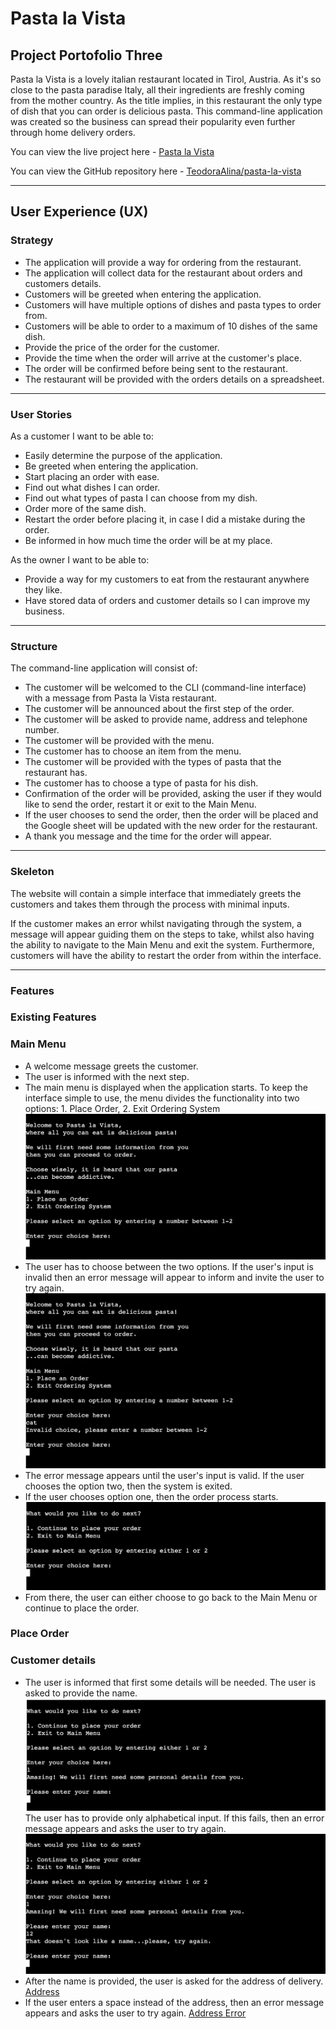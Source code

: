 # Pasta la Vista
## Project Portofolio Three
Pasta la Vista is a lovely italian restaurant located in Tirol, Austria. As it's so close to the pasta paradise Italy, all their ingredients are freshly coming from the mother country. As the title implies, in this restaurant the only type of dish that you can order is delicious pasta. This command-line application was created so the business can spread their popularity even further through home delivery orders.

You can view the live project here - [Pasta la Vista](https://pasta-la-vista.herokuapp.com/)

You can view the GitHub repository here - [TeodoraAlina/pasta-la-vista](https://github.com/TeodoraAlina/pasta-la-vista)
***

## User Experience (UX)

### Strategy
* The application will provide a way for ordering from the restaurant.
* The application will collect data for the restaurant about orders and customers details.
* Customers will be greeted when entering the application.
* Customers will have multiple options of dishes and pasta types to order from.
* Customers will be able to order to a maximum of 10 dishes of the same dish.
* Provide the price of the order for the customer.
* Provide the time when the order will arrive at the customer's place.
* The order will be confirmed before being sent to the restaurant.
* The restaurant will be provided with the orders details on a spreadsheet.
***

### User Stories
As a customer I want to be able to:
* Easily determine the purpose of the application.
* Be greeted when entering the application.
* Start placing an order with ease.
* Find out what dishes I can order.
* Find out what types of pasta I can choose from my dish.
* Order more of the same dish.
* Restart the order before placing it, in case I did a mistake during the order.
* Be informed in how much time the order will be at my place.

As the owner I want to be able to:
* Provide a way for my customers to eat from the restaurant anywhere they like.
* Have stored data of orders and customer details so I can improve my business.
***

### Structure
The command-line application will consist of:
* The customer will be welcomed to the CLI (command-line interface) with a message from Pasta la Vista restaurant.
* The customer will be announced about the first step of the order.
* The customer will be asked to provide name, address and telephone number.
* The customer will be provided with the menu.
* The customer has to choose an item from the menu.
* The customer will be provided with the types of pasta that the restaurant has.
* The customer has to choose a type of pasta for his dish.
* Confirmation of the order will be provided, asking the user if they would like to send the order, restart it or exit to the Main Menu.
* If the user chooses to send the order, then the order will be placed and the Google sheet will be updated with the new order for the restaurant.
* A thank you message and the time for the order will appear.
***

### Skeleton
The website will contain a simple interface that immediately greets the customers and takes them through the process with minimal inputs.

If the customer makes an error whilst navigating through the system, a message will appear guiding them on the steps to take, whilst also having the ability to navigate to the Main Menu and exit the system. Furthermore, customers will have the ability to restart the order from within the interface.
***

### Features
### Existing Features 
### Main Menu
* A welcome message greets the customer.
* The user is informed with the next step.
* The main menu is displayed when the application starts. To keep the interface simple to use, the menu divides the functionality into two options: 1. Place Order, 2. Exit Ordering System
![Main Menu](documentation/images/main-menu.png)
* The user has to choose between the two options. If the user's input is invalid then an error message will appear to inform and invite the user to try again.
![Main Menu error message](documentation/images/main-menu-error-message.png)
* The error message appears until the user's input is valid. If the user chooses the option two, then the system is exited.
* If the user chooses option one, then the order process starts.
![Place Order](documentation/images/place-order.png)
* From there, the user can either choose to go back to the Main Menu or continue to place the order.
### Place Order
### Customer details 
* The user is informed that first some details will be needed. The user is asked to provide the name.
![Name](documentation/images/name.png)
The user has to provide only alphabetical input. If this fails, then an error message appears and asks the user to try again.
![Name Error](documentation/images/name-error.png)
* After the name is provided, the user is asked for the address of delivery.
[Address](documentation/images/address.png)
* If the user enters a space instead of the address, then an error message appears and asks the user to try again.
[Address Error](documentation/images/address-error.png)




